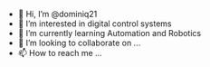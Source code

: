 - 👋 Hi, I’m @dominiq21
- 👀 I’m interested in digital control systems
- 🌱 I’m currently learning Automation and Robotics
- 💞️ I’m looking to collaborate on ...
- 📫 How to reach me ...

<!---
dominiq21/dominiq21 is a ✨ special ✨ repository because its `README.md` (this file) appears on your GitHub profile.
You can click the Preview link to take a look at your changes.
--->

